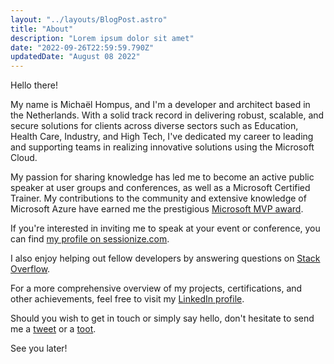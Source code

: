 ```yaml
---
layout: "../layouts/BlogPost.astro"
title: "About"
description: "Lorem ipsum dolor sit amet"
date: "2022-09-26T22:59:59.790Z"
updatedDate: "August 08 2022"
---
```


Hello there!

My name is Michaël Hompus, and I'm a developer and architect based in the Netherlands. With a solid track record in delivering robust, scalable, and secure solutions for clients across diverse sectors such as Education, Health Care, Industry, and High Tech, I've dedicated my career to leading and supporting teams in realizing innovative solutions using the Microsoft Cloud.

My passion for sharing knowledge has led me to become an active public speaker at user groups and conferences, as well as a Microsoft Certified Trainer. My contributions to the community and extensive knowledge of Microsoft Azure have earned me the prestigious <a rel="noreferrer noopener external" href="https://mvp.microsoft.com/en-us/PublicProfile/5004268" data-type="URL" data-id="https://mvp.microsoft.com/en-us/PublicProfile/5004268" target="_blank" data-wpel-link="external" class="wpel-icon-right">Microsoft MVP award<span class="wpel-icon wpel-image wpel-icon-13"></span></a>.

If you're interested in inviting me to speak at your event or conference, you can find <a href="https://sessionize.com/michael-hompus" target="_blank" rel="noreferrer noopener external" data-wpel-link="external" class="wpel-icon-right">my profile on sessionize.com<span class="wpel-icon wpel-image wpel-icon-13"></span></a>.

I also enjoy helping out fellow developers by answering questions on <a href="https://stackoverflow.com/users/581675/michaël-hompus" target="_blank" rel="noreferrer noopener external" data-wpel-link="external" class="wpel-icon-right">Stack Overflow<span class="wpel-icon wpel-image wpel-icon-13"></span></a>.

For a more comprehensive overview of my projects, certifications, and other achievements, feel free to visit my <a rel="external noopener" href="https://nl.linkedin.com/in/mhompus" data-wpel-link="external" target="_blank" class="wpel-icon-right">LinkedIn profile<span class="wpel-icon wpel-image wpel-icon-13"></span></a>.

Should you wish to get in touch or simply say hello, don't hesitate to send me a <a href="https://twitter.com/energy164" target="_blank" rel="noreferrer noopener external" data-wpel-link="external" class="wpel-icon-right">tweet<span class="wpel-icon wpel-image wpel-icon-13"></span></a> or a <a href="https://mastodon.nl/@eNeRGy164" target="_blank" rel="noreferrer noopener external" data-wpel-link="external" class="wpel-icon-right">toot<span class="wpel-icon wpel-image wpel-icon-13"></span></a>.

See you later!
